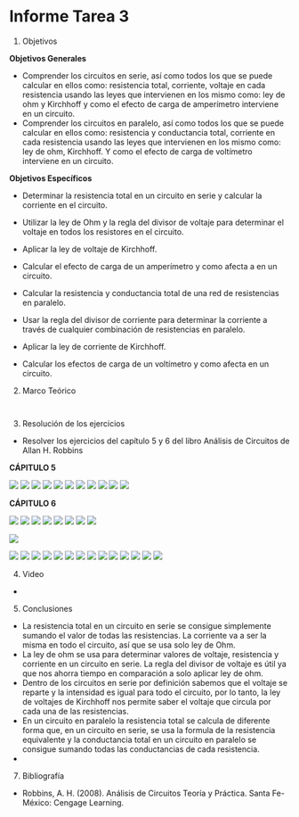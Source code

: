 # Informe Tarea 3

1. Objetivos

 __Objetivos Generales__

* Comprender los circuitos en serie, así como todos los que se puede calcular en ellos como: resistencia total, corriente, voltaje en cada resistencia usando las leyes que intervienen en los mismo como: ley de ohm y Kirchhoff y como el efecto de carga de amperímetro interviene en un circuito.
* Comprender los circuitos en paralelo, así como todos los que se puede calcular en ellos como: resistencia y conductancia total, corriente en cada resistencia usando las leyes que intervienen en los mismo como: ley de ohm, Kirchhoff. Y como el efecto de carga de voltímetro interviene en un circuito. 

__Objetivos Específicos__
* Determinar la resistencia total en un circuito en serie y calcular la corriente en el circuito.
* Utilizar la ley de Ohm y la regla del divisor de voltaje para determinar el voltaje en todos los resistores en el circuito.
* Aplicar la ley de voltaje de Kirchhoff. 
* Calcular el efecto de carga de un amperímetro y como afecta a en un circuito.



* Calcular la resistencia y conductancia total de una red de resistencias en paralelo.
* Usar la regla del divisor de corriente para determinar la corriente a través de cualquier combinación de resistencias en paralelo.
* Aplicar la ley de corriente de Kirchhoff.
* Calcular los efectos de carga de un voltímetro y como afecta en un circuito.

2. Marco Teórico

![]()

![]()

3. Resolución de los ejercicios
* Resolver los ejercicios del capítulo 5 y 6 del libro Análisis de Circuitos de Allan H. Robbins

__CÁPITULO 5__

![](https://github.com/ItzAdoc/ImagenesD3/blob/main/5-29.PNG)
![](https://github.com/ItzAdoc/ImagenesD3/blob/main/5-29a.PNG)
![](https://github.com/ItzAdoc/ImagenesD3/blob/main/5-29.bPNG)
![](https://github.com/ItzAdoc/ImagenesD3/blob/main/5-31.PNG)
![](https://github.com/ItzAdoc/ImagenesD3/blob/main/5-31a.PNG)
![](https://github.com/ItzAdoc/ImagenesD3/blob/main/5-31b.PNG)
![](https://github.com/ItzAdoc/ImagenesD3/blob/main/5-33.PNG)
![](https://github.com/ItzAdoc/ImagenesD3/blob/main/5-33a.PNG)
![](https://github.com/ItzAdoc/ImagenesD3/blob/main/5-33b.PNG)
![](https://github.com/ItzAdoc/ImagenesD3/blob/main/5-35.PNG)
![](https://github.com/ItzAdoc/ImagenesD3/blob/main/5-35a.PNG)



__CÁPITULO 6__

![](https://github.com/ItzAdoc/ImagenesD3/blob/main/6-1.PNG)
![](https://github.com/ItzAdoc/ImagenesD3/blob/main/6-1a.PNG)
![](https://github.com/ItzAdoc/ImagenesD3/blob/main/6-3.PNG)
![](https://github.com/ItzAdoc/ImagenesD3/blob/main/6-5.PNG)
![](https://github.com/ItzAdoc/ImagenesD3/blob/main/6-5a.PNG)
![](https://github.com/ItzAdoc/ImagenesD3/blob/main/6-5b.PNG)
![](https://github.com/ItzAdoc/ImagenesD3/blob/main/6-7.PNG)
![](https://github.com/ItzAdoc/ImagenesD3/blob/main/6-9.PNG)

![](https://github.com/ItzAdoc/ImagenesD3/blob/main/6-9a.PNG)

![](https://github.com/ItzAdoc/ImagenesD3/blob/main/6-9b.PNG)
![](https://github.com/ItzAdoc/ImagenesD3/blob/main/6-9c.PNG)
![](https://github.com/ItzAdoc/ImagenesD3/blob/main/6-11.PNG)
![](https://github.com/ItzAdoc/ImagenesD3/blob/main/6-11a.PNG)
![](https://github.com/ItzAdoc/ImagenesD3/blob/main/6-11b.PNG)
![](https://github.com/ItzAdoc/ImagenesD3/blob/main/6-13.PNG)
![](https://github.com/ItzAdoc/ImagenesD3/blob/main/6-13a.PNG)
![](https://github.com/ItzAdoc/ImagenesD3/blob/main/6-15.PNG)
![](https://github.com/ItzAdoc/ImagenesD3/blob/main/6-15a.PNG)
![](https://github.com/ItzAdoc/ImagenesD3/blob/main/6-17.PNG)
![](https://github.com/ItzAdoc/ImagenesD3/blob/main/6-17a.PNG)
![](https://github.com/ItzAdoc/ImagenesD3/blob/main/6-19.PNG)
![](https://github.com/ItzAdoc/ImagenesD3/blob/main/6-19aa.PNG)
![](https://github.com/ItzAdoc/ImagenesD3/blob/main/6-19b.PNG)







4. Video

* 

5. Conclusiones 

* La resistencia total en un circuito en serie se consigue simplemente sumando el valor de todas las resistencias. La corriente va a ser la misma en todo el circuito, así que se usa solo ley de Ohm.  
* La ley de ohm se usa para determinar valores de voltaje, resistencia y corriente en un circuito en serie. La regla del divisor de voltaje es útil ya que nos ahorra tiempo en comparación a solo aplicar ley de ohm.
*  Dentro de los circuitos en serie por definición sabemos que el voltaje se reparte y la intensidad es igual para todo el circuito, por lo tanto, la ley de voltajes de Kirchhoff nos permite saber el voltaje que circula por cada una de las resistencias. 
* En un circuito en paralelo la resistencia total se calcula de diferente forma que, en un circuito en serie, se usa la formula de la resistencia equivalente y la conductancia total en un circuito en paralelo se consigue sumando todas las conductancias de cada resistencia.
* 


7. Bibliografía
* Robbins, A. H. (2008). Análisis de Circuitos Teoría y Práctica. Santa Fe-México: Cengage Learning. 
